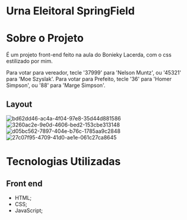 # Urna Eleitoral SpringField

# Sobre o Projeto

É um projeto front-end feito na aula do Bonieky Lacerda, com o css estilizado por mim.

Para votar para vereador, tecle '37999' para 'Nelson Muntz', ou '45321' para 'Moe Szyslak'.
Para votar para Prefeito, tecle '36' para 'Homer Simpson', ou '88' para 'Marge Simpson'.

## Layout
![bd62dd46-ac4a-4f04-97e8-35d44d881586](https://user-images.githubusercontent.com/91136688/153221159-0b531b31-85ed-4b2c-a664-ddcdcb2f4502.jpg)
![3260ac2e-9e0d-4606-bed2-153cbe313148](https://user-images.githubusercontent.com/91136688/153221166-9956b242-237b-4bac-a239-e56d2bb50e72.jpg)
![d05bc562-7897-404e-b76c-1785aa9c2848](https://user-images.githubusercontent.com/91136688/153221173-14e31c61-339e-4cb2-95d0-88dcf846cdce.jpg)
![27c07f95-4709-41d0-ae1e-061c27ca8645](https://user-images.githubusercontent.com/91136688/153221183-d0746fdb-2ce8-4992-9f94-67c10954635c.jpg)

# Tecnologias Utilizadas

## Front end
  - HTML;
  - CSS;
  - JavaScript;
